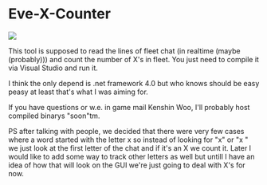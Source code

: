 # Eve-X-Counter

![](http://i.imgur.com/t3AIlti.png)   

This tool is supposed to read the lines of fleet chat (in realtime (maybe (probably))) and count the number of X's in fleet.
You just need to compile it via Visual Studio and run it.

I think the only depend is .net framework 4.0 but who knows should be easy peasy at least that's what I was aiming for.

If you have questions or w.e. in game mail Kenshin Woo, I'll probably host compiled binarys "soon"tm.

PS after talking with people, we decided that there were very few cases where a word started with the letter x so instead of looking for "x" or "x " we just look at the first letter of the chat and if it's an X we count it. Later I would like to add some way to track other letters as well but untill I have an idea of how that will look on the GUI we're just going to deal with X's for now.
